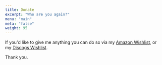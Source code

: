 ```yaml
---
title: Donate
excerpt: "Who are you again?"
menu: "main"
meta: "false"
weight: 95
---
```

If you'd like to give me anything you can do so via my [Amazon Wishlist](http://a.co/eC1g9Xc), or my [Discogs Wishlist](https://www.discogs.com/wantlist?user=bemeurer).

Thank you.